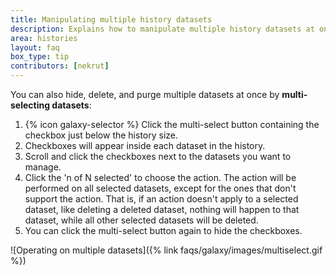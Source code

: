 ```yaml
---
title: Manipulating multiple history datasets
description: Explains how to manipulate multiple history datasets at once
area: histories
layout: faq
box_type: tip
contributors: [nekrut]
---
```


You can also hide, delete, and purge multiple datasets at once by **multi-selecting datasets**:

1. {% icon galaxy-selector %} Click the multi-select button containing the checkbox just below the history size.
2. Checkboxes will appear inside each dataset in the history.
3. Scroll and click the checkboxes next to the datasets you want to manage.
4. Click the 'n of N selected' to choose the action. The action will be performed on all selected datasets, except for the ones that don't support the action. That is, if an action doesn't apply to a selected dataset, like deleting a deleted dataset, nothing will happen to that dataset, while all other selected datasets will be deleted.
6. You can click the multi-select button again to hide the checkboxes.

![Operating on multiple datasets]({% link faqs/galaxy/images/multiselect.gif %})
